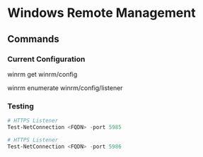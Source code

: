 # Windows Remote Management

## Commands


### Current Configuration
winrm get winrm/config

winrm enumerate winrm/config/listener

### Testing

```powershell
# HTTPS Listener
Test-NetConnection <FQDN> -port 5985

# HTTPS Listener
Test-NetConnection <FQDN> -port 5986
```
